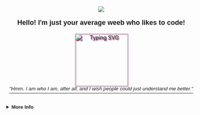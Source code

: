 <div align="center">
  <img
    src="https://media.discordapp.net/attachments/714847546903625790/1089987117498773534/mijuki1.png?width=2249&height=750" />
  <p align="center" style="font-family: 'Product Sans', sans-serif; font-size: large;"><b>Hello! I'm just your average
      weeb who likes to code!</b></p>
  <img height="140px" 
    src="https://readme-typing-svg.demolab.com?font=Fira+Code&pause=1000&color=E4A8CA&center=true&vCenter=true&width=435&lines=and+I+love+cute+things!+🎀"
    alt="Typing SVG" style="filter: drop-shadow(2px 2px 1px #7b1a58);" />
  <br>
  <a href="https://yoshi.moe" style="font-family: 'Product Sans', sans-serif; font-size: medium;"><i><sup>"Hmm. I am who
        I am, after all, and I wish people could just understand me better."</sup></i></a>
</div>

<br>
<br>

<details>
  <br>
  <summary style="font-family: 'Product Sans', sans-serif; font-size: small;"><b>More Info</b></summary>
  <div align="center">
    <table>
      <tr>
        <img height="140px" style="padding: 5px;"
          src="https://github-readme-stats-sigma-five.vercel.app/api?username=yoshikazuuu&show_icons=true&theme=omni&include_all_commits=true&count_private=true" />
      </tr>
      <tr>
        <img height="140px" style="padding: 5px;"
          src="https://github-readme-stats-sigma-five.vercel.app/api/top-langs/?username=yoshikazuuu&theme=omni&hide_border=false&include_all_commits=true&count_private=true&layout=compact" />
      </tr>
    </table>
  </div>
</details>
